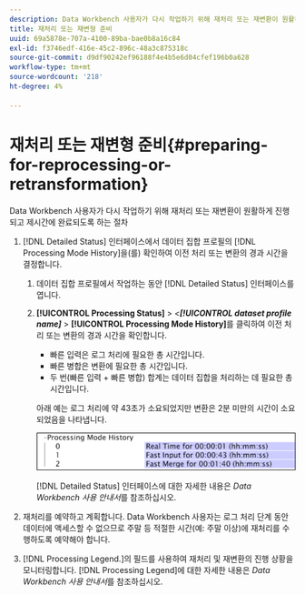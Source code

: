 ```yaml
---
description: Data Workbench 사용자가 다시 작업하기 위해 재처리 또는 재변환이 원활하게 진행되고 제시간에 완료되도록 하는 절차
title: 재처리 또는 재변형 준비
uuid: 69a5878e-707a-4100-89ba-bae0b8a16c84
exl-id: f3746edf-416e-45c2-896c-48a3c875318c
source-git-commit: d9df90242ef96188f4e4b5e6d04cfef196b0a628
workflow-type: tm+mt
source-wordcount: '218'
ht-degree: 4%

---
```


# 재처리 또는 재변형 준비{#preparing-for-reprocessing-or-retransformation}

Data Workbench 사용자가 다시 작업하기 위해 재처리 또는 재변환이 원활하게 진행되고 제시간에 완료되도록 하는 절차

1. [!DNL Detailed Status] 인터페이스에서 데이터 집합 프로필의 [!DNL Processing Mode History]을(를) 확인하여 이전 처리 또는 변환의 경과 시간을 결정합니다.

   1. 데이터 집합 프로필에서 작업하는 동안 [!DNL Detailed Status] 인터페이스를 엽니다.
   1. **[!UICONTROL Processing Status]** > *&lt;**[!UICONTROL dataset profile name]*** > **[!UICONTROL Processing Mode History]**&#x200B;를 클릭하여 이전 처리 또는 변환의 경과 시간을 확인합니다.

      * 빠른 입력은 로그 처리에 필요한 총 시간입니다.
      * 빠른 병합은 변환에 필요한 총 시간입니다.
      * 두 번(빠른 입력 + 빠른 병합) 합계는 데이터 집합을 처리하는 데 필요한 총 시간입니다.

      아래 예는 로그 처리에 약 43초가 소요되었지만 변환은 2분 미만의 시간이 소요되었음을 나타냅니다.

      ![](assets/vis_DetailedStatus_ProcessingModeHistory.png)

      [!DNL Detailed Status] 인터페이스에 대한 자세한 내용은 *Data Workbench 사용 안내서*&#x200B;를 참조하십시오.


1. 재처리를 예약하고 계획합니다. Data Workbench 사용자는 로그 처리 단계 동안 데이터에 액세스할 수 없으므로 주말 등 적절한 시간(예: 주말 이상)에 재처리를 수행하도록 예약해야 합니다.
1. [!DNL Processing Legend.]의 필드를 사용하여 재처리 및 재변환의 진행 상황을 모니터링합니다. [!DNL Processing Legend]에 대한 자세한 내용은 *Data Workbench 사용 안내서*&#x200B;를 참조하십시오.
